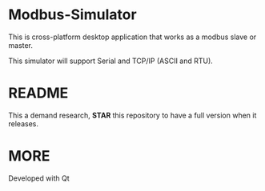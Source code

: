 # Modbus-Simulator
This is cross-platform desktop application that works as a modbus slave or master.

This simulator will support Serial and TCP/IP (ASCII and RTU).

# README

This a demand research, __STAR__ this repository to have a full version when it releases.

# MORE

Developed with Qt
